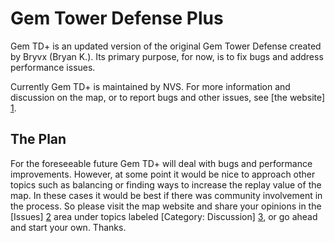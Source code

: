 # Gem Tower Defense Plus

Gem TD+ is an updated version of the original Gem Tower Defense created by
Bryvx (Bryan K.).  Its primary purpose, for now, is to fix bugs and address
performance issues.

Currently Gem TD+ is maintained by NVS.  For more information and discussion
on the map, or to report bugs and other issues, see [the website] [1].

## The Plan

For the foreseeable future Gem TD+ will deal with bugs and performance
improvements.  However, at some point it would be nice to approach other
topics such as balancing or finding ways to increase the replay value of the
map.  In these cases it would be best if there was community involvement in
the process.  So please visit the map website and share your opinions in the
[Issues] [2] area under topics labeled [Category: Discussion] [3], or go ahead
and start your own.  Thanks.

[1]: https://github.com/nvs/gem
[2]: https://github.com/nvs/gem/issues
[3]: https://github.com/nvs/gem/labels/Category%3A%20Discussion
